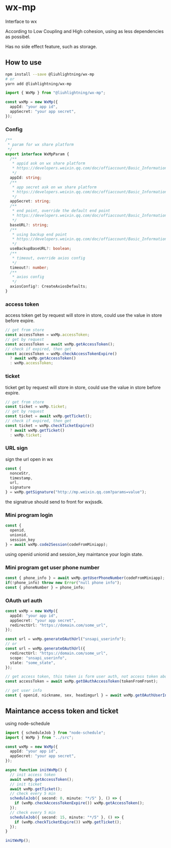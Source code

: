 # wx-mp

Interface to wx 

According to Low Coupling and High cohesion, using as less dependencies as possibel.

Has no side effect feature, such as storage.

## How to use

```bash
npm install --save @liuhlightning/wx-mp
# or
yarn add @liuhlightning/wx-mp
```

```typescript
import { WxMp } from "@liuhlightning/wx-mp";

const wxMp = new WxMp({
  appId: "your app id",
  appSecret: "your app secret",
});
```

### Config

```typescript
/**
 * param for wx share platform
 */
export interface WxMpParam {
  /**
   * appid ask on wx share platform
   * https://developers.weixin.qq.com/doc/offiaccount/Basic_Information/Interface_field_description.html
   */
  appId: string;
  /**
   * app secret ask on wx share platform
   * https://developers.weixin.qq.com/doc/offiaccount/Basic_Information/Interface_field_description.html
   */
  appSecret: string;
  /**
   * end point, override the default end point
   * https://developers.weixin.qq.com/doc/offiaccount/Basic_Information/Interface_field_description.html
   */
  baseURL?: string;
  /**
   * using backup end point
   * https://developers.weixin.qq.com/doc/offiaccount/Basic_Information/Interface_field_description.html
   */
  useBackupBaseURL?: boolean;
  /**
   * timeout, override axios config
   */
  timeout?: number;
  /**
   * axios config
   */
  axiosConfig?: CreateAxiosDefaults;
}
```

### access token

access token get by request will store in store, could use the value in store before expire.

```typescript
// get from store
const accessToken = wxMp.accessToken;
// get by request
const accessToken = await wxMp.getAccessToken();
// check if expired, then get
const accessToken = wxMp.checkAccessTokenExpire()
  ? await wxMp.getAccessToken()
  : wxMp.accessToken;
```

### ticket

ticket get by request will store in store, could use the value in store before expire.

```typescript
// get from store
const ticket = wxMp.ticket;
// get by request
const ticket = await wxMp.getTicket();
// check if expired, then get
const ticket = wxMp.checkTicketExpire()
  ? await wxMp.getTicket()
  : wxMp.ticket;
```

### URL sign

sign the url open in wx

```typescript
const {
  nonceStr,
  timestamp,
  url,
  signature
} = wxMp.getSignature("http://mp.weixin.qq.com?params=value");
```

the signatrue should send to front for wxjssdk.

### Mini program login

```typescript
const {
  openid,
  unionid,
  session_key
} = await wxMp.code2Session(codeFromMiniapp);
```

using openid unionid and session_key maintance your login state.

### Mini program get user phone number

```typescript
const { phone_info } = await wxMp.getUserPhoneNumber(codeFromMiniapp);
if(!phone_info) throw new Error("null phone info");
const { phoneNumber } = phone_info;
```

### OAuth url auth

```typescript
const wxMp = new WxMp({
  appId: "your app id",
  appSecret: "your app secret",
  redirectUrl: "https://domain.com/some_url",
});

const url = wxMp.generateOAuthUrl("snsapi_userinfo");
// or
const url = wxMp.generateOAuthUrl({
  redirectUrl: "https://domain.com/some_url",
  scope: "snsapi_userinfo",
  state: "some_state",
});

// get access token, this token is form user auth, not access token above.
const accessToken = await wxMp.getOAuthAccessToken(tokenFromFront);

// get user info
const { openid, nickname, sex, headimgurl } = await wxMp.getOAuthUserInfo(accessTokenGetByAbove);
```

## Maintance access token and ticket

using node-schedule

```typescript
import { scheduleJob } from "node-schedule";
import { WxMp } from "../src";

const wxMp = new WxMp({
  appId: "your app id",
  appSecret: "your app secret",
});

async function initWxMp() {
  // init access token
  await wxMp.getAccessToken();
  // init ticket
  await wxMp.getTicket();
  // check every 5 min
  scheduleJob({ second: 0, minute: "*/5" }, () => {
    if (wxMp.checkAccessTokenExpire()) wxMp.getAccessToken();
  });
  // check every 5 min
  scheduleJob({ second: 15, minute: "*/5" }, () => {
    if (wxMp.checkTicketExpire()) wxMp.getTicket();
  });
}

initWxMp();
```
